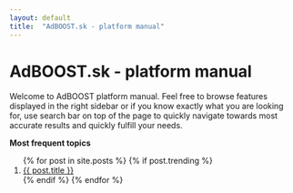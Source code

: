 ```yaml
---
layout: default
title:  "AdBOOST.sk - platform manual"
---
```


# AdBOOST.sk - platform manual


Welcome to AdBOOST platform manual. Feel free to browse features displayed in the right sidebar or if you know exactly what you are looking for, use search bar on top of the page to quickly navigate towards most accurate results and quickly fulfill your needs.

**Most frequent topics**

<ol class="most-frequent-ol">
  {% for post in site.posts %}
    {% if post.trending %}
        <li>
          <a href="{{ post.url | prepend: site.baseurl }}">{{ post.title }}</a>
        </li>
    {% endif %}
  {% endfor %}
</ol>



